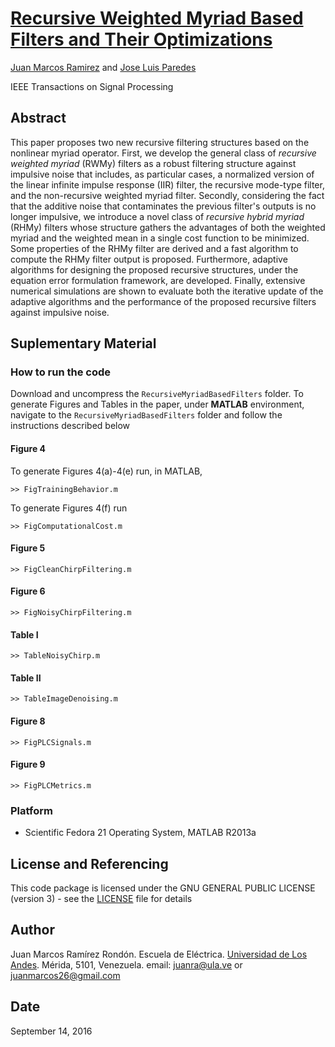 # [Recursive Weighted Myriad Based Filters and Their Optimizations](http://ieeexplore.ieee.org/document/7457715/)

[Juan Marcos Ramirez](juanra@ula.ve) and [Jose Luis Paredes](https://www.eecis.udel.edu/~paredesj/)

IEEE Transactions on Signal Processing

## Abstract
This paper proposes two new recursive filtering structures based on the nonlinear myriad operator. First, we develop the general class of *recursive weighted myriad* (RWMy) filters as a robust filtering structure against impulsive noise that includes, as particular cases, a normalized version of the linear infinite impulse response (IIR) filter, the recursive mode-type filter, and the non-recursive weighted myriad filter. Secondly, considering the fact that the additive noise that contaminates the previous filter's outputs is no longer impulsive, we introduce a novel class of *recursive hybrid myriad* (RHMy) filters whose structure gathers the advantages of both the weighted myriad and the weighted mean in a single cost function to be minimized. Some properties of the RHMy filter are derived and a fast algorithm to compute the RHMy filter output is proposed. Furthermore, adaptive algorithms for designing the proposed recursive structures, under the equation error formulation framework, are developed. Finally, extensive numerical simulations are shown to evaluate both the iterative update of the adaptive algorithms and the performance of the proposed recursive filters against impulsive noise.

## Suplementary Material

### How to run the code

Download and uncompress the `RecursiveMyriadBasedFilters` folder. To generate Figures and Tables in the paper, under **MATLAB** environment, navigate to the `RecursiveMyriadBasedFilters` folder and follow the instructions described below

#### Figure 4

To generate Figures 4(a)-4(e) run, in MATLAB, 

	>> FigTrainingBehavior.m

To generate Figures 4(f) run 

	>> FigComputationalCost.m

#### Figure 5

	>> FigCleanChirpFiltering.m

#### Figure 6

	>> FigNoisyChirpFiltering.m

#### Table I

	>> TableNoisyChirp.m

#### Table II

	>> TableImageDenoising.m

#### Figure 8

	>> FigPLCSignals.m 

#### Figure 9

	>> FigPLCMetrics.m

### Platform

* Scientific Fedora 21 Operating System, MATLAB R2013a


## License and Referencing

This code package is licensed under the GNU GENERAL PUBLIC LICENSE (version 3) - see the [LICENSE](LICENSE) file for details


## Author

Juan Marcos Ramírez Rondón. Escuela de Eléctrica. [Universidad de Los Andes](www.ula.ve/). Mérida, 5101, Venezuela. email: juanra@ula.ve or juanmarcos26@gmail.com

## Date

September 14, 2016
